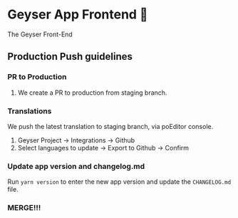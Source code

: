 # Geyser App Frontend 🌊

The Geyser Front-End

## Production Push guidelines

### PR to Production

1. We create a PR to production from staging branch.

### Translations

We push the latest translation to staging branch, via poEditor console.

1. Geyser Project -> Integrations -> Github
2. Select languages to update -> Export to Github -> Confirm

### Update app version and changelog.md

Run `yarn version` to enter the new app version and update the `CHANGELOG.md` file.

### MERGE!!!
